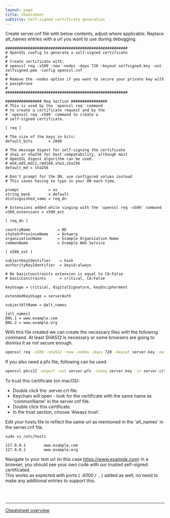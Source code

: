 ```yaml
---
layout: page
title: Cheatsheet
subtitle: Self-signed certificate generation
---
```


Create server.cnf file with below contents, adjust where applicable. Replace alt_names entries with a url you want to use during debugging.

```
######################################################
# OpenSSL config to generate a self-signed certificate
#
# Create certificate with:
# openssl req -x509 -new -nodes -days 720 -keyout selfsigned.key -out selfsigned.pem -config openssl.cnf
#
# Remove the -nodes option if you want to secure your private key with a passphrase
#
######################################################

################ Req Section ################
# This is used by the `openssl req` command
# to create a certificate request and by the
# `openssl req -x509` command to create a
# self-signed certificate.

[ req ]

# The size of the keys in bits:
default_bits       = 2048

# The message digest for self-signing the certificate
# sha1 or sha256 for best compatability, although most
# OpenSSL digest algorithm can be used.
# md4,md5,mdc2,rmd160,sha1,sha256
default_md = sha256

# Don't prompt for the DN, use configured values instead
# This saves having to type in your DN each time.

prompt             = no
string_mask        = default
distinguished_name = req_dn

# Extensions added while singing with the `openssl req -x509` command
x509_extensions = x509_ext

[ req_dn ]

countryName            = BE
stateOrProvinceName    = Antwerp
organizationName       = Example Organization Name
commonName             = Example Web Service

[ x509_ext ]

subjectKeyIdentifier    = hash
authorityKeyIdentifier  = keyid:always

# No basicConstraints extension is equal to CA:False
# basicConstraints      = critical, CA:False

keyUsage = critical, digitalSignature, keyEncipherment

extendedKeyUsage = serverAuth

subjectAltName = @alt_names

[alt_names]
DNS.1 = www.example.com
DNS.2 = www.example.org
```

With this file created we can create the necessary files with the following command. At least SHA512 is necessary or some browsers are going to dismiss it as not secure enough.

```bash
openssl req -x509 -sha512 -new -nodes -days 720 -keyout server.key -out server.crt -config server.cnf
```

If you also need a pfx file, following can be used

```bash
openssl pkcs12 -export -out server.pfx -inkey server.key -in server.crt
```

To trust this certificate (on macOS):

- Double click the .server.crt file.
- Keychain will open - look for the certificate with the same name as 'commonName' in the server.cnf file.
- Double click this certificate.
- In the trust section, choose 'Always trust'.

Edit your hosts file to reflect the same url as mentioned in the 'alt_names' in the server.cnf file.

```
sudo vi /etc/hosts
```

```
127.0.0.1        www.example.com
127.0.0.1        www.example.org
```

Navigate to your test url (in this case https://www.example.com) in a browser, you should see your own code with our trusted self-signed certificated. <br />This works as expected with ports ( :4000 / ...) added as well, no need to make any additional entries to support this.

<br />
<br />

---

[Cheatsheet overview](../)

